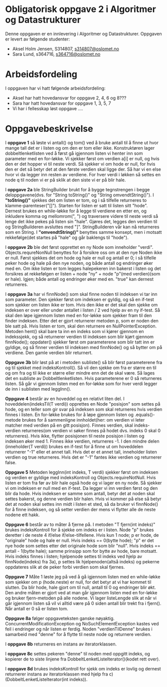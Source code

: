 # Obligatorisk oppgave 2 i Algoritmer og Datastrukturer

Denne oppgaven er en innlevering i Algoritmer og Datastrukturer. 
Oppgaven er levert av følgende studenter:
* Aksel Holm Jensen, S314807, s314807@oslomet.no
* Sara Lund, s364716, s364716@oslomet.no

# Arbeidsfordeling

I oppgaven har vi hatt følgende arbeidsfordeling:
* Aksel har hatt hovedansvar for oppgave 2, 4, 6 og 8???
* Sara har hatt hovedansvar for oppgave 1, 3, 5, 7 
* Vi har i fellesskap løst oppgave .... 

# Oppgavebeskrivelse

I **oppgave 1** så løste vi antall() og tom() ved å bruke antall til å finne ut hvor mange tall det er i listen og om den er tom eller ikke.
Konstruktøren lager dobbeltlenketlisten ved å først gå igjennom listen vi henter inn som parameter med en for-løkke. Vi sjekker først om 
verdien a[i] er null, og hvis den er det hopper vi til neste verdi. Så sjekker  vi om hode er null, for hvis den er det så betyr det at den første verdien
skal ligge der. Så har vi en else hvor vi da legger inn resten av verdiene. For hver verdi i løkken så settes en node q til noden vi er på sklik at
den siste vi er på blir hale.

I **oppgave 2a** ble StringBuilder brukt for å bygge tegnstrengen i begge deloppgavene(dvs. for "String toString()" og "String omvendtString()").
I **"toString()"** sjekkes det om listen er tom, og i så tilfelle returneres to klamme-parenteser("[]"). Starten for listen er satt til listen sitt "hode". 
Dernest brukes en while-løkke for å legge til verdiene en etter en, og inkludere komma og mellomrom(", ") og traversere videre til neste verdi 
så lenge det ikke pekes på listen sin "hale". Gjøres det, legges den verdien til og StringBuilderen avsluttes med "]". 
StringBuilderen vår kan nå returneres som en String. 
I **"omvendtString()"** benyttes samme konsept, men i motsatt rekkefølge(det startes på "hale" og går baklengs til "hode"). 
 
I **oppgave 2b** ble det først opprettet en ny Node som inneholder "verdi". Objects.requreNonNull benyttes for å forsikre oss om at den nye Noden ikke er null. Først sjekkes det
om hode og hale er null og antall er 0; i så tilfelle peker hode og hale på den nye noden, og både antall og endringer øker med en. Om ikke listen er tom
legges halepekeren inn bakerst i listen og det forsikres at rekkefølgen er listen + node "ny" + node "p"(med verdien)(som er hale). 
Igjen; både antall og endringer øker med en. "true" kan dernest returneres. 

I **oppgave 3a** har vi finnNode() som skal finne noden til indeksen vi tar inn som parameter. Den sjekker først om indeksen er gyldig, og så en if-test
som sjekker om listen ikke er tom. Hvis den ikke er det skal den sjekke om indeksen er over eller under antallet i listen / 2 ved hjelp av en ny if-test.
Så skal den løpe igjennom listen med en for-løkke som sjekker fram til den finder indeksen. Etter det er gjort returnerer metoden p, som er noden den ble satt på.
Hvis listen er tom, skal den returnere en NullPointerException.
Metoden hent() skal bare ta inn en indeks som vi kjører gjennom en indekssjekk, og så returnerer verdien til indeksen som blir kjørt gjennom finnNode();
oppdater() sjekker først om parameterene som blir tatt inn er gyldige, og så finner verdien til indeksen med finnNode() og så bytter om på verdiene.
Den gamle verdien blir returnert.

**Oppgave 3b** blir løst på at i metoden subliste() så blir først parameterene fra og til sjekket med indeksKontroll(). Så vil den sjekke om fra er større en til
og om fra og til ikke er større eller mindre enn det de skal være. Så lages det en subliste av Dobbeltlenketlisten. Hvis parameterene er 0 så returneres listen.
Så går vi gjennom listen med en for-løkke som for hver verdi legger de inn i sublisten med leggInn().

**Oppgave 4** består av en hoveddel og en relativt liten del. I hoveddelen(indeksTil(T verdi)) opprettes en Node "posisjon" som settes på hode, og en teller som gir svar på indeksen som skal returneres hvis verdien finnes i listen. 
En for-løkke brukes for å løpe gjennom listen og .equals()-metode brukes for å sammenligne innholdet(her: om verdien vi leter matcher med verdien på en gitt posisjon). 
Finnes verdien, skal indeks-verdien returneres(om verdien vi søker finnes på hodet dvs. indeks 0 skal 0 returneres). Hvis ikke, flytter posisjonen til neste posisjon i listen og indeksen øker med 1.
Finnes ikke verdien, returneres -1. I den mindre delen (inneholder(T verdi)) brukes en if-test for å finne ut om hoveddelen returnerer "-1" eller et annet tall. Hvis det er et annet tall, inneholder listen verdien og true returneres. 
Hvis det er "-1" fantes ikke verdien og returnerer false. 

**Oppgave 5** Metoden leggInn(int indeks, T verdi) sjekker først om indeksen og verdien er gyldige med indeksKontroll og Objects.requireNotNull.
Hvis listen er tom fra før av blir hale også hode og vi lager en ny node. Så sjekker vi om indeksen er null med en if-test. Da legger vi inn verdien først og den blir da hode.
Hvis indeksen er samme som antall, betyr det at noden skal settes bakerst, og denne verdien blir halen. Hvis vi kommer på else så betyr det at
noden skal settes inn midt i listen et sted, så da bruker vi finnNode() for å finne indeksen, og så setter verdien der mens vi flytter alle de neste nodene ett hakk.

**Oppgave 6** består av to måter å fjerne på. I metoden "T fjern(int indeks)" brukes indeksKontroll for å sjekke om indeks er i listen. Node "p" brukes deretter i de neste 4 if/else if/else-tilfellene.
Hvis kun 1 node; p er hode, de "originale" hode og hale er null. Hvis indeks == 0(bytte hode); "p" er det nye hode som settes etter det originale hode som blir "null". Hvis indeks == antall - 1(bytte hale);
samme prinsipp som for bytte av hode, bare motsatt. Hvis indeks finnes i listen; hjelpenode settes til indeks ved hjelp av finnNode(indeks) fra 3a), p settes lik hjelpenoden(altså indeks) og pekerne oppdateres 
slik at de peker forbi verdien som skal fjernes.  

**Oppgave 7** Måte 1 løste jeg på ved å gå igjennom listen med en while-løkke som sjekker om p (hode.neste) er null, for det betyr at vi har kommet til slutten.
Da blir hode, hale gjort om til null, antall til 0 og endringer blir økt.
Den andre måten er gjort ved at man går igjennom listen med en for-løkke og bruker fjern-metoden på alle nodene. Vi lager listeLengde slik at når vi går igjennom listen 
så vil vi alltid være på 0 siden antall blir trekt fra i fjern(). Når antall er 0 så er listen tom.

**Oppgave 8a** følger oppgaveteksten ganske nøyaktig. ConcurrentModificationException og NoSuchElementException kastes ved feil i endringer og når listen er ferdig. 
Noden "verdienTilDenne" brukes i samarbeid med "denne" for å flytte til neste node og returnere verdien. 

I **oppgave 8b** returneres en instans av iteratorklassen. 

I **oppgave 8c** settes pekeren "denne" til noden med oppgitt indeks, og kopierer de to siste linjene fra DobbeltLenketListeIterator()(kodet rett over). 

I **oppgave 8d** brukes indeksKontroll for sjekk om indeks er lovlig og dernest returnerer instans av iteratorklassen med hjelp fra c)(DobbeltLenketListeIterator(int indeks)).